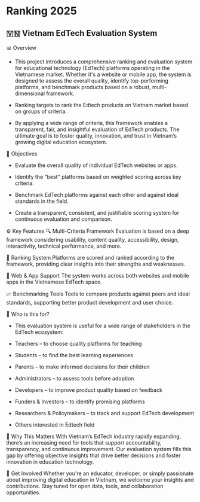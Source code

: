 # Ranking 2025

## 🇻🇳 Vietnam EdTech Evaluation System
📊 Overview
- This project introduces a comprehensive ranking and evaluation system for educational technology (EdTech) platforms operating in the Vietnamese market. Whether it's a website or mobile app, the system is designed to assess the overall quality, identify top-performing platforms, and benchmark products based on a robust, multi-dimensional framework.
  
- Ranking targets to rank the Edtech products on Vietnam market based on groups of criteria.

- By applying a wide range of criteria, this framework enables a transparent, fair, and insightful evaluation of EdTech products. The ultimate goal is to foster quality, innovation, and trust in Vietnam’s growing digital education ecosystem.

🎯 Objectives
- Evaluate the overall quality of individual EdTech websites or apps.

- Identify the "best" platforms based on weighted scoring across key criteria.

- Benchmark EdTech platforms against each other and against ideal standards in the field.

- Create a transparent, consistent, and justifiable scoring system for continuous evaluation and comparison.

⚙️ Key Features
🔍 Multi-Criteria Framework
Evaluation is based on a deep framework considering usability, content quality, accessibility, design, interactivity, technical performance, and more.

🏅 Ranking System
Platforms are scored and ranked according to the framework, providing clear insights into their strengths and weaknesses.

📱 Web & App Support
The system works across both websites and mobile apps in the Vietnamese EdTech space.

📈 Benchmarking Tools
Tools to compare products against peers and ideal standards, supporting better product development and user choice.

👥 Who is this for?
  - This evaluation system is useful for a wide range of stakeholders in the EdTech ecosystem:

  - Teachers – to choose quality platforms for teaching

  - Students – to find the best learning experiences

  - Parents – to make informed decisions for their children

  - Administrators – to assess tools before adoption

  - Developers – to improve product quality based on feedback

  - Funders & Investors – to identify promising platforms

  - Researchers & Policymakers – to track and support EdTech development

  - Others interested in Edtech field

🧠 Why This Matters
With Vietnam’s EdTech industry rapidly expanding, there’s an increasing need for tools that support accountability, transparency, and continuous improvement. Our evaluation system fills this gap by offering objective insights that drive better decisions and foster innovation in education technology.

📌 Get Involved
Whether you're an educator, developer, or simply passionate about improving digital education in Vietnam, we welcome your insights and contributions. Stay tuned for open data, tools, and collaboration opportunities.
